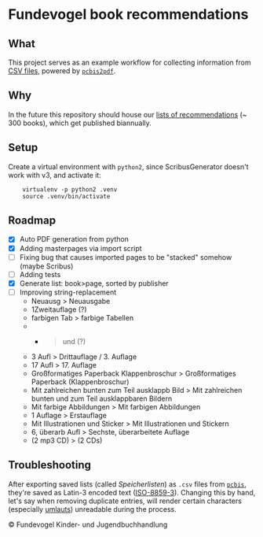 # Fundevogel book recommendations

## What
This project serves as an example workflow for collecting information from [CSV files](https://en.wikipedia.org/wiki/Comma-separated_values), powered by [`pcbis2pdf`](https://github.com/fundevogel/pcbis2pdf).


## Why
In the future this repository should house our [lists of recommendations](https://fundevogel.de/en/recommendations) (~ 300 books), which get published biannually.


## Setup
Create a virtual environment with `python2`, since ScribusGenerator doesn't work with v3, and activate it:

```text
    virtualenv -p python2 .venv
    source .venv/bin/activate
```


## Roadmap
- [x] Auto PDF generation from python
- [x] Adding masterpages via import script
- [ ] Fixing bug that causes imported pages to be "stacked" somehow (maybe Scribus)
- [ ] Adding tests
- [x] Generate list: book>page, sorted by publisher
- [ ] Improving string-replacement
  - Neuausg > Neuausgabe
  - 1Zweitauflage (?)
  - farbigen Tab > farbige Tabellen
  - + > und (?)
  - 3 Aufl > Drittauflage / 3. Auflage
  - 17 Aufl > 17. Auflage
  - Großformatiges Paperback Klappenbroschur > Großformatiges Paperback (Klappenbroschur)
  - Mit zahlreichen bunten zum Teil ausklappb Bild > Mit zahlreichen bunten und zum Teil ausklappbaren Bildern
  - Mit farbige Abbildungen > Mit farbigen Abbildungen
  - 1 Auflage > Erstauflage
  - Mit Illustrationen und Sticker > Mit Illustrationen und Stickern
  - 6, überarb Aufl > Sechste, überarbeitete Auflage
  - (2 mp3 CD) > (2 CDs)



## Troubleshooting
After exporting saved lists (called *Speicherlisten*) as `.csv` files from [`pcbis`](https://www.pcbis.de), they're saved as Latin-3 encoded text ([ISO-8859-3](https://en.wikipedia.org/wiki/ISO/IEC_8859-3)). Changing this by hand, let's say when removing duplicate entries, will render certain characters (especially [umlauts](https://en.wikipedia.org/wiki/Diaeresis_(diacritic)#Umlaut)) unreadable during the process.


:copyright: Fundevogel Kinder- und Jugendbuchhandlung
